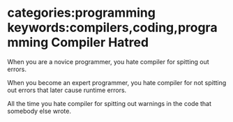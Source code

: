 categories:programming
keywords:compilers,coding,programming
Compiler Hatred
===

When you are a novice programmer, you hate compiler for spitting out errors.

When you become an expert programmer, you hate compiler for not spitting out errors that later cause runtime errors.

All the time you hate compiler for spitting out warnings in the code that somebody else wrote.
